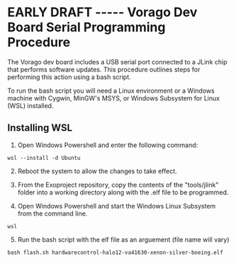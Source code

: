 # EARLY DRAFT ----- Vorago Dev Board Serial Programming Procedure

The Vorago dev board includes a USB serial port connected to a JLink chip that performs software updates. This procedure outlines steps for performing this action using a bash script.

To run the bash script you will need a Linux environment or a Windows machine with Cygwin, MinGW's MSYS, or Windows Subsystem for Linux (WSL) installed.

## Installing WSL

1) Open Windows Powershell and enter the following command:

```
wsl --install -d Ubuntu
```

2) Reboot the system to allow the changes to take effect.

3) From the Exoproject repository, copy the contents of the "tools/jlink" folder into a working directory along with the .elf file to be programmed.

4) Open Windows Powershell and start the Windows Linux Subsystem from the command line.

```
wsl
```

5) Run the bash script with the elf file as an arguement (file name will vary)

```
bash flash.sh hardwarecontrol-halo12-va41630-xenon-silver-boeing.elf
```